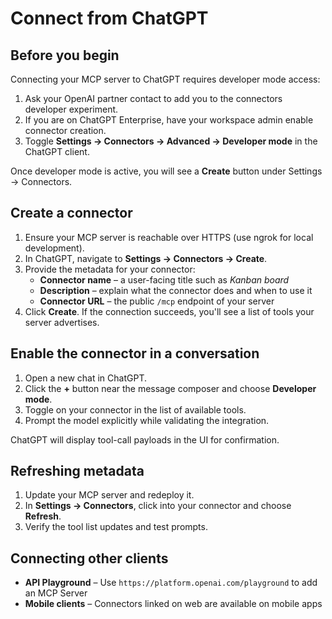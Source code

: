 # Connect from ChatGPT

## Before you begin

Connecting your MCP server to ChatGPT requires developer mode access:

1. Ask your OpenAI partner contact to add you to the connectors developer experiment.
2. If you are on ChatGPT Enterprise, have your workspace admin enable connector creation.
3. Toggle **Settings → Connectors → Advanced → Developer mode** in the ChatGPT client.

Once developer mode is active, you will see a **Create** button under Settings → Connectors.

## Create a connector

1. Ensure your MCP server is reachable over HTTPS (use ngrok for local development).
2. In ChatGPT, navigate to **Settings → Connectors → Create**.
3. Provide the metadata for your connector:
   - **Connector name** – a user-facing title such as _Kanban board_
   - **Description** – explain what the connector does and when to use it
   - **Connector URL** – the public `/mcp` endpoint of your server
4. Click **Create**. If the connection succeeds, you'll see a list of tools your server advertises.

## Enable the connector in a conversation

1. Open a new chat in ChatGPT.
2. Click the **+** button near the message composer and choose **Developer mode**.
3. Toggle on your connector in the list of available tools.
4. Prompt the model explicitly while validating the integration.

ChatGPT will display tool-call payloads in the UI for confirmation.

## Refreshing metadata

1. Update your MCP server and redeploy it.
2. In **Settings → Connectors**, click into your connector and choose **Refresh**.
3. Verify the tool list updates and test prompts.

## Connecting other clients

- **API Playground** – Use `https://platform.openai.com/playground` to add an MCP Server
- **Mobile clients** – Connectors linked on web are available on mobile apps
